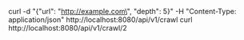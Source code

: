 curl -d "{\"url\": \"http://example.com\", \"depth\": 5}" -H "Content-Type: application/json" http://localhost:8080/api/v1/crawl
curl http://localhost:8080/api/v1/crawl/2